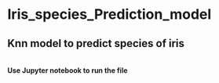 # Iris_species_Prediction_model
<h2>Knn model to predict species of iris</h2>
<br/>
<b>Use Jupyter notebook to run the file</b>

